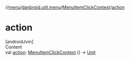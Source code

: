 //[menu](../../index.md)/[danbroid.util.menu](../index.md)/[MenuItemClickContext](index.md)/[action](action.md)



# action  
[androidJvm]  
Content  
val [action](action.md): [MenuItemClickContext](index.md).() -> [Unit](https://kotlinlang.org/api/latest/jvm/stdlib/kotlin/-unit/index.html)  



